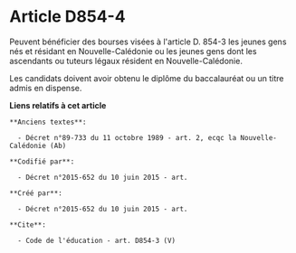 # Article D854-4

Peuvent bénéficier des bourses visées à l'article D. 854-3 les jeunes gens nés et résidant en Nouvelle-Calédonie ou les
jeunes gens dont les ascendants ou tuteurs légaux résident en Nouvelle-Calédonie. 

Les candidats doivent avoir obtenu le diplôme du baccalauréat ou un titre admis en dispense.

**Liens relatifs à cet article**

	**Anciens textes**:

	  - Décret n°89-733 du 11 octobre 1989 - art. 2, ecqc la Nouvelle-Calédonie (Ab)

	**Codifié par**:

	  - Décret n°2015-652 du 10 juin 2015 - art.

	**Créé par**:

	  - Décret n°2015-652 du 10 juin 2015 - art.

	**Cite**:

	  - Code de l'éducation - art. D854-3 (V)
